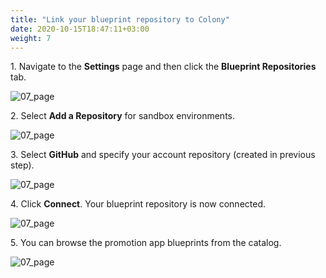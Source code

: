 ```yaml
---
title: "Link your blueprint repository to Colony"
date: 2020-10-15T18:47:11+03:00
weight: 7
---
```

1\. Navigate to the **Settings** page and then click the **Blueprint Repositories** tab.

![07_page](/images/module1/07_page.png)

2\. Select **Add a Repository** for sandbox environments.

![07_page](/images/module1/add_bp_repo.png)

3\. Select **GitHub** and specify your account repository (created in previous step).

![07_page](/images/module1/select_gh.png)

4\. Click **Connect**. Your blueprint repository is now connected.

![07_page](/images/module1/click_connect.png)

5\. You can browse the promotion app blueprints from the catalog.

![07_page](/images/module1/catalog.png)
